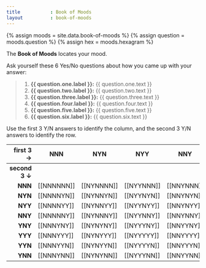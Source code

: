```yaml
---
title 			: Book of Moods
layout			: book-of-moods
---
```


{% assign moods = site.data.book-of-moods %}
{% assign question = moods.question %}
{% assign hex = moods.hexagram %}

The **Book of Moods** locates your mood.  

Ask yourself these 6 Yes/No questions about how you came up with your answer:

> 1. **{{ question.one.label }}:** {{ question.one.text }}
> 2. **{{ question.two.label }}:** {{ question.two.text }}
> 3. **{{ question.three.label }}:** {{ question.three.text }}
> 4. **{{ question.four.label }}:** {{ question.four.text }}
> 5. **{{ question.five.label }}:** {{ question.five.text }}
> 6. **{{ question.six.label }}:** {{ question.six.text }}

Use the first 3 Y/N answers to identify the column, and the second 3 Y/N answers to identify the row. 

|first 3 →|NNN|NYN|NYY|NNY|YNY|YYY|YYN|YNN
|---:|---|---|---|---|---|---|---|---|
|**second 3 ↓**||||||||| 
|**NNN**|[[NNNNNN]]|[[NYNNNN]]|[[NYYNNN]]|[[NNYNNN]]|[[YNYNNN]]|[[YYYNNN]]|[[YYNNNN]]|[[YNNNNN]]|
|**NYN**|[[NNNNYN]]|[[NYNNYN]]|[[NYYNYN]]|[[NNYNYN]]|[[YNYNYN]]|[[YYYNYN]]|[[YYNNYN]]|[[YNNNYN]]|
|**NYY**|[[NNNNYY]]|[[NYNNYY]]|[[NYYNYY]]|[[NNYNYY]]|[[YNYNYY]]|[[YYYNYY]]|[[YYNNYY]]|[[YNNNYY]]|
|**NNY**|[[NNNNNY]]|[[NYNNNY]]|[[NYYNNY]]|[[NNYNNY]]|[[YNYNNY]]|[[YYYNNY]]|[[YYNNNY]]|[[YNNNNY]]|
|**YNY**|[[NNNYNY]]|[[NYNYNY]]|[[NYYYNY]]|[[NNYYNY]]|[[YNYYNY]]|[[YYYYNY]]|[[YYNYNY]]|[[YNNYNY]]|
|**YYY**|[[NNNYYY]]|[[NYNYYY]]|[[NYYYYY]]|[[NNYYYY]]|[[YNYYYY]]|[[YYYYYY]]|[[YYNYYY]]|[[YNNYYY]]|
|**YYN**|[[NNNYYN]]|[[NYNYYN]]|[[NYYYYN]]|[[NNYYYN]]|[[YNYYYN]]|[[YYYYYN]]|[[YYNYYN]]|[[YNNYYN]]|
|**YNN**|[[NNNYNN]]|[[NYNYNN]]|[[NYYYNN]]|[[NNYYNN]]|[[YNYYNN]]|[[YYYYNN]]|[[YYNYNN]]|[[YNNYNN]]|
